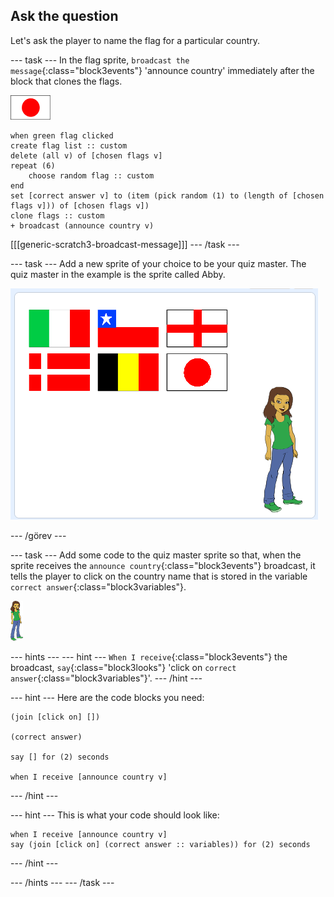 ## Ask the question

Let's ask the player to name the flag for a particular country.

\--- task \--- In the flag sprite, `broadcast the message`{:class="block3events"} 'announce country' immediately after the block that clones the flags.

![Flag sprite](images/flag-sprite.png)

```blocks3
when green flag clicked
create flag list :: custom
delete (all v) of [chosen flags v]
repeat (6)
    choose random flag :: custom
end
set [correct answer v] to (item (pick random (1) to (length of [chosen flags v])) of [chosen flags v])
clone flags :: custom
+ broadcast (announce country v)

```

[[[generic-scratch3-broadcast-message]]] \--- /task \---

\--- task \--- Add a new sprite of your choice to be your quiz master. The quiz master in the example is the sprite called Abby.

![Abby sprite](images/bear-sprite.png)

\--- /görev \---

\--- task \--- Add some code to the quiz master sprite so that, when the sprite receives the `announce country`{:class="block3events"} broadcast, it tells the player to click on the country name that is stored in the variable `correct answer`{:class="block3variables"}.

![Character sprite](images/char-sprite.png)

\--- hints \--- \--- hint \--- `When I receive`{:class="block3events"} the broadcast, `say`{:class="block3looks"} 'click on `correct answer`{:class="block3variables"}'. \--- /hint \---

\--- hint \--- Here are the code blocks you need:

```blocks3
(join [click on] [])

(correct answer)

say [] for (2) seconds

when I receive [announce country v]
```

\--- /hint \---

\--- hint \--- This is what your code should look like:

```blocks3
when I receive [announce country v]
say (join [click on] (correct answer :: variables)) for (2) seconds
```

\--- /hint \---

\--- /hints \--- \--- /task \---